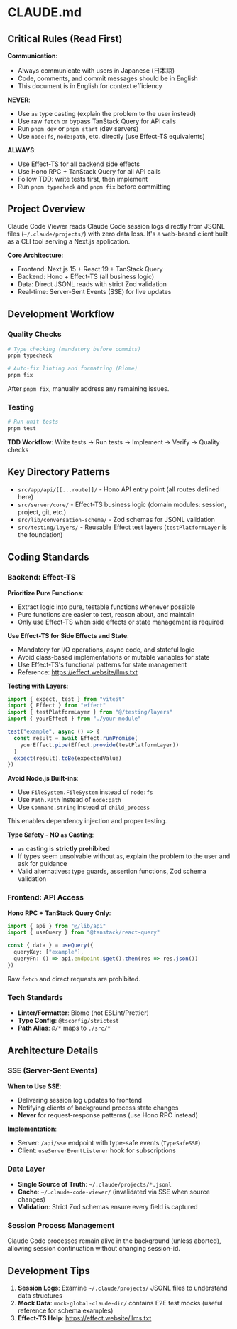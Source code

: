 # CLAUDE.md

## Critical Rules (Read First)

**Communication**:
- Always communicate with users in Japanese (日本語)
- Code, comments, and commit messages should be in English
- This document is in English for context efficiency

**NEVER**:
- Use `as` type casting (explain the problem to the user instead)
- Use raw `fetch` or bypass TanStack Query for API calls
- Run `pnpm dev` or `pnpm start` (dev servers)
- Use `node:fs`, `node:path`, etc. directly (use Effect-TS equivalents)

**ALWAYS**:
- Use Effect-TS for all backend side effects
- Use Hono RPC + TanStack Query for all API calls
- Follow TDD: write tests first, then implement
- Run `pnpm typecheck` and `pnpm fix` before committing

## Project Overview

Claude Code Viewer reads Claude Code session logs directly from JSONL files (`~/.claude/projects/`) with zero data loss. It's a web-based client built as a CLI tool serving a Next.js application.

**Core Architecture**:
- Frontend: Next.js 15 + React 19 + TanStack Query
- Backend: Hono + Effect-TS (all business logic)
- Data: Direct JSONL reads with strict Zod validation
- Real-time: Server-Sent Events (SSE) for live updates

## Development Workflow

### Quality Checks

```bash
# Type checking (mandatory before commits)
pnpm typecheck

# Auto-fix linting and formatting (Biome)
pnpm fix
```

After `pnpm fix`, manually address any remaining issues.

### Testing

```bash
# Run unit tests
pnpm test
```

**TDD Workflow**: Write tests → Run tests → Implement → Verify → Quality checks

## Key Directory Patterns

- `src/app/api/[[...route]]/` - Hono API entry point (all routes defined here)
- `src/server/core/` - Effect-TS business logic (domain modules: session, project, git, etc.)
- `src/lib/conversation-schema/` - Zod schemas for JSONL validation
- `src/testing/layers/` - Reusable Effect test layers (`testPlatformLayer` is the foundation)

## Coding Standards

### Backend: Effect-TS

**Prioritize Pure Functions**:
- Extract logic into pure, testable functions whenever possible
- Pure functions are easier to test, reason about, and maintain
- Only use Effect-TS when side effects or state management is required

**Use Effect-TS for Side Effects and State**:
- Mandatory for I/O operations, async code, and stateful logic
- Avoid class-based implementations or mutable variables for state
- Use Effect-TS's functional patterns for state management
- Reference: https://effect.website/llms.txt

**Testing with Layers**:
```typescript
import { expect, test } from "vitest"
import { Effect } from "effect"
import { testPlatformLayer } from "@/testing/layers"
import { yourEffect } from "./your-module"

test("example", async () => {
  const result = await Effect.runPromise(
    yourEffect.pipe(Effect.provide(testPlatformLayer))
  )
  expect(result).toBe(expectedValue)
})
```

**Avoid Node.js Built-ins**:
- Use `FileSystem.FileSystem` instead of `node:fs`
- Use `Path.Path` instead of `node:path`
- Use `Command.string` instead of `child_process`

This enables dependency injection and proper testing.

**Type Safety - NO `as` Casting**:
- `as` casting is **strictly prohibited**
- If types seem unsolvable without `as`, explain the problem to the user and ask for guidance
- Valid alternatives: type guards, assertion functions, Zod schema validation

### Frontend: API Access

**Hono RPC + TanStack Query Only**:
```typescript
import { api } from "@/lib/api"
import { useQuery } from "@tanstack/react-query"

const { data } = useQuery({
  queryKey: ["example"],
  queryFn: () => api.endpoint.$get().then(res => res.json())
})
```

Raw `fetch` and direct requests are prohibited.

### Tech Standards

- **Linter/Formatter**: Biome (not ESLint/Prettier)
- **Type Config**: `@tsconfig/strictest`
- **Path Alias**: `@/*` maps to `./src/*`

## Architecture Details

### SSE (Server-Sent Events)

**When to Use SSE**:
- Delivering session log updates to frontend
- Notifying clients of background process state changes
- **Never** for request-response patterns (use Hono RPC instead)

**Implementation**:
- Server: `/api/sse` endpoint with type-safe events (`TypeSafeSSE`)
- Client: `useServerEventListener` hook for subscriptions

### Data Layer

- **Single Source of Truth**: `~/.claude/projects/*.jsonl`
- **Cache**: `~/.claude-code-viewer/` (invalidated via SSE when source changes)
- **Validation**: Strict Zod schemas ensure every field is captured

### Session Process Management

Claude Code processes remain alive in the background (unless aborted), allowing session continuation without changing session-id.

## Development Tips

1. **Session Logs**: Examine `~/.claude/projects/` JSONL files to understand data structures
2. **Mock Data**: `mock-global-claude-dir/` contains E2E test mocks (useful reference for schema examples)
3. **Effect-TS Help**: https://effect.website/llms.txt
